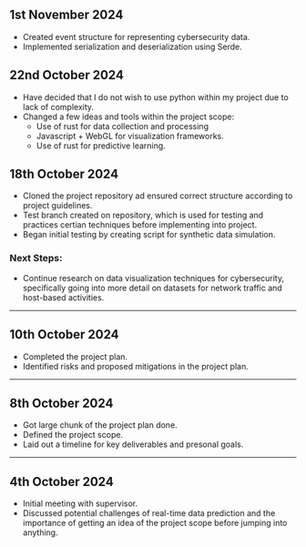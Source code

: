 ## 1st November 2024 

- Created event structure for representing cybersecurity data.
- Implemented serialization and deserialization using Serde.

## 22nd October 2024

- Have decided that I do not wish to use python within my project due to lack of complexity.
- Changed a few ideas and tools within the project scope:
    - Use of rust for data collection and processing
    - Javascript + WebGL for visualization frameworks.
    - Use of rust for predictive learning.

## 18th October 2024

- Cloned the project repository ad ensured correct structure according to project guidelines.
- Test branch created on repository, which is used for testing and practices certian techniques before implementing into project.
- Began initial testing by creating script for synthetic data simulation.

### Next Steps:

- Continue research on data visualization techniques for cybersecurity, specifically going into more detail on datasets for network traffic and host-based activities.

---

## 10th October 2024

- Completed the project plan.
- Identified risks and proposed mitigations in the project plan.

---

## 8th October 2024
- Got large chunk of the project plan done.
- Defined the project scope.
- Laid out a timeline for key deliverables and presonal goals.

---

## 4th October 2024
- Initial meeting with supervisor.
- Discussed potential challenges of real-time data prediction and the importance of getting an idea of the project scope before jumping into anything.